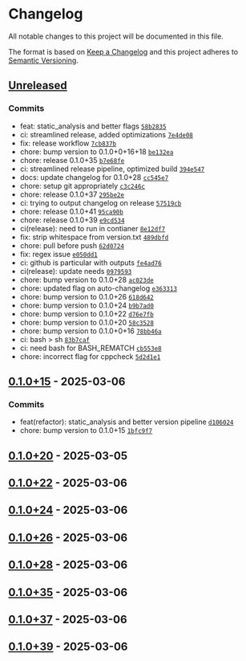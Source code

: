# Changelog

All notable changes to this project will be documented in this file.

The format is based on [Keep a Changelog](https://keepachangelog.com/en/1.0.0/)
and this project adheres to [Semantic Versioning](https://semver.org/spec/v2.0.0.html).

## [Unreleased](https://github.com/krakjn/timbre/compare/0.1.0+15...HEAD)

### Commits

- feat: static_analysis and better flags [`58b2835`](https://github.com/krakjn/timbre/commit/58b2835afb19d9f9e6ba5ad82b00159fb77b19d6)
- ci: streamlined release, added optimizations [`7e4de08`](https://github.com/krakjn/timbre/commit/7e4de0872419a61e84959c6d145e7992e24af341)
- fix: release workflow [`7cb837b`](https://github.com/krakjn/timbre/commit/7cb837bd84a28685c37b2f7ecc1ed2285c2b0155)
- chore: bump version to 0.1.0+0+16+18 [`be132ea`](https://github.com/krakjn/timbre/commit/be132ea47ed856a91be406ecb1956337294809d6)
- chore: release 0.1.0+35 [`b7e68fe`](https://github.com/krakjn/timbre/commit/b7e68fe7d19202e93fc735d8f4cdff9ad10ed596)
- ci: streamlined release pipeline, optimized build [`394e547`](https://github.com/krakjn/timbre/commit/394e5475fe1c80168c24f340d20012484d8b6368)
- docs: update changelog for 0.1.0+28 [`cc545e7`](https://github.com/krakjn/timbre/commit/cc545e736128679070a11c06eca9b54b65a9cf39)
- chore: setup git appropriately [`c3c246c`](https://github.com/krakjn/timbre/commit/c3c246cc1a80686168a78db718a4f95e2062a685)
- chore: release 0.1.0+37 [`295be2e`](https://github.com/krakjn/timbre/commit/295be2e5b7af950af0dbeac181d5e5422ee44035)
- ci: trying to output changelog on release [`57519cb`](https://github.com/krakjn/timbre/commit/57519cb1bc97eaee25e3acfc7b1b186444503021)
- chore: release 0.1.0+41 [`95ca90b`](https://github.com/krakjn/timbre/commit/95ca90b5ecd4e70aabb99122ffe391f13d5261f8)
- chore: release 0.1.0+39 [`e9cd534`](https://github.com/krakjn/timbre/commit/e9cd534fdaa83bc1f881c94d4268785ae343ac8f)
- ci(release): need to run in contianer [`8e12df7`](https://github.com/krakjn/timbre/commit/8e12df70aae648ce85a1d2820450b86e49801564)
- fix: strip whitespace from version.txt [`489dbfd`](https://github.com/krakjn/timbre/commit/489dbfd3b793d836fe3c7c18d02a6961a5ce2f1a)
- chore: pull before push [`62d0724`](https://github.com/krakjn/timbre/commit/62d072435d284d0eb4a0134640f7dae8fb8a0beb)
- fix: regex issue [`e050dd1`](https://github.com/krakjn/timbre/commit/e050dd11a4b76b23aa808a07440a6cbd35a33430)
- ci: github is particular with outputs [`fe4ad76`](https://github.com/krakjn/timbre/commit/fe4ad76d667f96667fb8b3a7a2866d23a37c1db3)
- ci(release): update needs [`0979593`](https://github.com/krakjn/timbre/commit/097959376bc63a5cb1ab76febf60ad2886829d8a)
- chore: bump version to 0.1.0+28 [`ac023de`](https://github.com/krakjn/timbre/commit/ac023de0a7b52faa192696ed20a37ef8ec823954)
- chore: updated flag on auto-changelog [`e363313`](https://github.com/krakjn/timbre/commit/e36331381d3f6cd3706ed598a8073cd2c3144cd8)
- chore: bump version to 0.1.0+26 [`618d642`](https://github.com/krakjn/timbre/commit/618d6420a5c12bebc441dcd66be4f1a6caff0854)
- chore: bump version to 0.1.0+24 [`b9b7ad0`](https://github.com/krakjn/timbre/commit/b9b7ad0c993cb2ebdb5d9f2749ecdbc4017e2715)
- chore: bump version to 0.1.0+22 [`d76e7fb`](https://github.com/krakjn/timbre/commit/d76e7fb0d1341b3936537b539eac04a0655fa56d)
- chore: bump version to 0.1.0+20 [`58c3528`](https://github.com/krakjn/timbre/commit/58c352880df155bf759c4966e165b489742e4401)
- chore: bump version to 0.1.0+0+16 [`78bb46a`](https://github.com/krakjn/timbre/commit/78bb46a08f2c477934230bd36ac329fa8fb7fa50)
- ci: bash &gt; sh [`83b7caf`](https://github.com/krakjn/timbre/commit/83b7caf6361f1314b79872894de06abeb72ccbcd)
- ci: need bash for BASH_REMATCH [`cb553e8`](https://github.com/krakjn/timbre/commit/cb553e88b2ab6c3498b41b6f84600554e2f1067a)
- chore: incorrect flag for cppcheck [`5d2d1e1`](https://github.com/krakjn/timbre/commit/5d2d1e1c649278e3dec5f178e3fdbcfc0602b8e9)

## [0.1.0+15](https://github.com/krakjn/timbre/compare/0.1.0+20...0.1.0+15) - 2025-03-06

### Commits

- feat(refactor): static_analysis and better version pipeline [`d106024`](https://github.com/krakjn/timbre/commit/d106024258c4e92a5960d6f375002d8cf69a6042)
- chore: bump version to 0.1.0+15 [`1bfc9f7`](https://github.com/krakjn/timbre/commit/1bfc9f7a4eeb94a2f7b4cd55f59060455a146a6a)

## [0.1.0+20](https://github.com/krakjn/timbre/compare/0.1.0+22...0.1.0+20) - 2025-03-05

## [0.1.0+22](https://github.com/krakjn/timbre/compare/0.1.0+24...0.1.0+22) - 2025-03-06

## [0.1.0+24](https://github.com/krakjn/timbre/compare/0.1.0+26...0.1.0+24) - 2025-03-06

## [0.1.0+26](https://github.com/krakjn/timbre/compare/0.1.0+28...0.1.0+26) - 2025-03-06

## [0.1.0+28](https://github.com/krakjn/timbre/compare/0.1.0+35...0.1.0+28) - 2025-03-06

## [0.1.0+35](https://github.com/krakjn/timbre/compare/0.1.0+37...0.1.0+35) - 2025-03-06

## [0.1.0+37](https://github.com/krakjn/timbre/compare/0.1.0+39...0.1.0+37) - 2025-03-06

## [0.1.0+39](https://github.com/krakjn/timbre/compare/0.1.0+41...0.1.0+39) - 2025-03-06
